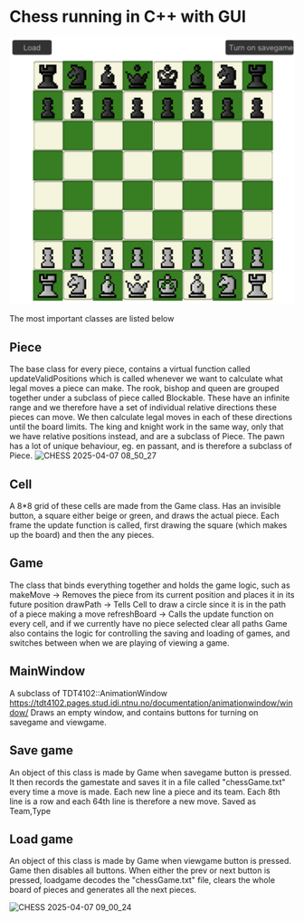 # Chess running in C++ with GUI

![1744309687218](image/README/1744309687218.png)

The most important classes are listed below

## Piece

The base class for every piece, contains a virtual function called updateValidPositions which
is called whenever we want to calculate what legal moves a piece can make. The rook, bishop and queen
are grouped together under a subclass of piece called Blockable. These have an infinite range and
we therefore have a set of individual relative directions these pieces can move. We then calculate legal moves
in each of these directions until the board limits. The king and knight work in the same way, only that we have
relative positions instead, and are a subclass of Piece. The pawn has a lot of unique behaviour, eg. en passant, and
is therefore a subclass of Piece.
![CHESS 2025-04-07 08_50_27](https://github.com/user-attachments/assets/6a0fdd85-c569-4eb2-bef8-e06f2ec0152f)

## Cell

A 8*8 grid of these cells are made from the Game class.
Has an invisible button, a square either beige or green, and draws the actual piece.
Each frame the update function is called, first drawing the square (which makes up the board) and then the any pieces.

## Game

The class that binds everything together and holds the game logic, such as
makeMove -> Removes the piece from its current position and places it in its future position
drawPath -> Tells Cell to draw a circle since it is in the path of a piece making a move
refreshBoard -> Calls the update function on every cell, and if we currently have no piece selected clear all paths
Game also contains the logic for controlling the saving and loading of games, and switches
between when we are playing of viewing a game.

## MainWindow

A subclass of TDT4102::AnimationWindow https://tdt4102.pages.stud.idi.ntnu.no/documentation/animationwindow/window/
Draws an empty window, and contains buttons for turning on savegame and viewgame.

## Save game

An object of this class is made by Game when savegame button is pressed. It then records the gamestate and saves it in a file called "chessGame.txt" every time
a move is made. Each new line a piece and its team. Each 8th line is a row and each 64th line is therefore a new move.
Saved as Team,Type

## Load game

An object of this class is made by Game when viewgame button is pressed. Game then disables all buttons. When either the prev or next button is pressed, loadgame
decodes the "chessGame.txt" file, clears the whole board of pieces and generates all the next pieces.

![CHESS 2025-04-07 09_00_24](https://github.com/user-attachments/assets/79066aa7-f6df-484d-a161-da6453c899ab)
